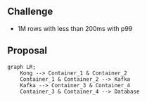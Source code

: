 ## Challenge

- 1M rows with less than 200ms with p99

## Proposal

```mermaid
graph LR;
    Kong --> Container_1 & Container_2
    Container_1 & Container_2 --> Kafka
    Kafka --> Container_3 & Container_4
    Container_3 & Container_4 --> Database
```